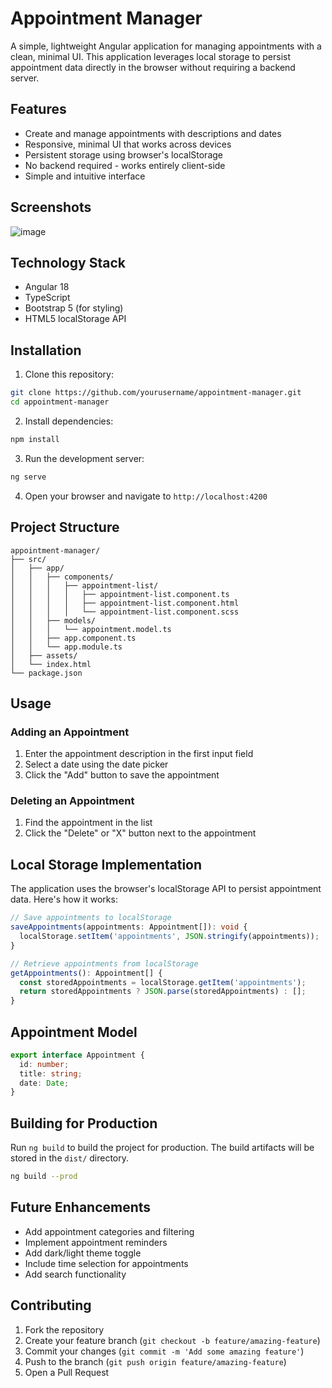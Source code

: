 # Appointment Manager

A simple, lightweight Angular application for managing appointments with a clean, minimal UI. This application leverages local storage to persist appointment data directly in the browser without requiring a backend server.

## Features

- Create and manage appointments with descriptions and dates
- Responsive, minimal UI that works across devices
- Persistent storage using browser's localStorage
- No backend required - works entirely client-side
- Simple and intuitive interface

## Screenshots

![image](https://github.com/user-attachments/assets/9ae9c60c-b2d1-446e-baad-f56024a3341b)


## Technology Stack

- Angular 18
- TypeScript
- Bootstrap 5 (for styling)
- HTML5 localStorage API

## Installation

1. Clone this repository:
```bash
git clone https://github.com/yourusername/appointment-manager.git
cd appointment-manager
```

2. Install dependencies:
```bash
npm install
```

3. Run the development server:
```bash
ng serve
```

4. Open your browser and navigate to `http://localhost:4200`

## Project Structure

```
appointment-manager/
├── src/
│   ├── app/
│   │   ├── components/
│   │   │   ├── appointment-list/
│   │   │   │   ├── appointment-list.component.ts
│   │   │   │   ├── appointment-list.component.html
│   │   │   │   └── appointment-list.component.scss
│   │   ├── models/
│   │   │   └── appointment.model.ts
│   │   ├── app.component.ts
│   │   └── app.module.ts
│   ├── assets/
│   └── index.html
└── package.json
```

## Usage

### Adding an Appointment

1. Enter the appointment description in the first input field
2. Select a date using the date picker
3. Click the "Add" button to save the appointment

### Deleting an Appointment

1. Find the appointment in the list
2. Click the "Delete" or "X" button next to the appointment

## Local Storage Implementation

The application uses the browser's localStorage API to persist appointment data. Here's how it works:

```typescript
// Save appointments to localStorage
saveAppointments(appointments: Appointment[]): void {
  localStorage.setItem('appointments', JSON.stringify(appointments));
}

// Retrieve appointments from localStorage
getAppointments(): Appointment[] {
  const storedAppointments = localStorage.getItem('appointments');
  return storedAppointments ? JSON.parse(storedAppointments) : [];
}
```

## Appointment Model

```typescript
export interface Appointment {
  id: number;
  title: string;
  date: Date;
}
```

## Building for Production

Run `ng build` to build the project for production. The build artifacts will be stored in the `dist/` directory.

```bash
ng build --prod
```

## Future Enhancements

- Add appointment categories and filtering
- Implement appointment reminders
- Add dark/light theme toggle
- Include time selection for appointments
- Add search functionality

## Contributing

1. Fork the repository
2. Create your feature branch (`git checkout -b feature/amazing-feature`)
3. Commit your changes (`git commit -m 'Add some amazing feature'`)
4. Push to the branch (`git push origin feature/amazing-feature`)
5. Open a Pull Request
